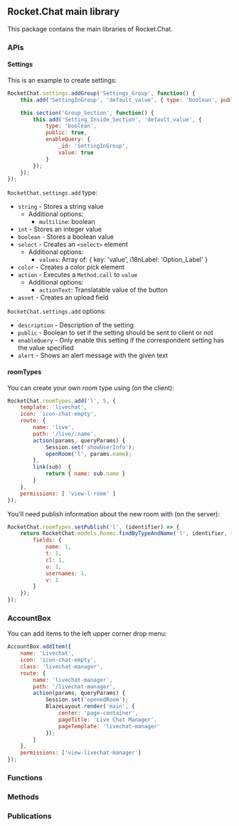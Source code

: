 ## Rocket.Chat main library

This package contains the main libraries of Rocket.Chat.

### APIs

#### Settings

This is an example to create settings:
```javascript
RocketChat.settings.addGroup('Settings_Group', function() {
    this.add('SettingInGroup', 'default_value', { type: 'boolean', public: true });

    this.section('Group_Section', function() {
        this.add('Setting_Inside_Section', 'default_value', {
            type: 'boolean', 
            public: true, 
            enableQuery: { 
                _id: 'SettingInGroup', 
                value: true 
            }
        });
    });
});
```

`RocketChat.settings.add` type:

* `string` - Stores a string value
    * Additional options:
        * `multiline`: boolean
* `int` - Stores an integer value
* `boolean` - Stores a boolean value
* `select` - Creates an `<select>` element
    * Additional options:
        * `values`: Array of: { key: 'value', i18nLabel: 'Option_Label' }
* `color` - Creates a color pick element
* `action` - Executes a `Method.call` to `value`
    * Additional options:
        * `actionText`: Translatable value of the button
* `asset` - Creates an upload field

`RocketChat.settings.add` options:

* `description` - Description of the setting
* `public` - Boolean to set if the setting should be sent to client or not
* `enableQuery` - Only enable this setting if the correspondent setting has the value specified
* `alert` - Shows an alert message with the given text

#### roomTypes

You can create your own room type using (on the client):

```javascript
RocketChat.roomTypes.add('l', 5, {
    template: 'livechat',
    icon: 'icon-chat-empty',
    route: {
        name: 'live',
        path: '/live/:name',
        action(params, queryParams) {
            Session.set('showUserInfo');
            openRoom('l', params.name);
        },
        link(sub)  {
            return { name: sub.name }
        }
    },
    permissions: [ 'view-l-room' ]
});
```

You'll need publish information about the new room with (on the server):

```javascript
RocketChat.roomTypes.setPublish('l', (identifier) => {
    return RocketChat.models.Rooms.findByTypeAndName('l', identifier, {
        fields: {
            name: 1,
            t: 1,
            cl: 1,
            u: 1,
            usernames: 1,
            v: 1
        }
    });
});
```

### AccountBox

You can add items to the left upper corner drop menu:
```javascript
AccountBox.addItem({
    name: 'Livechat',
    icon: 'icon-chat-empty',
    class: 'livechat-manager',
    route: {
        name: 'livechat-manager',
        path: '/livechat-manager',
        action(params, queryParams) {
            Session.set('openedRoom');
            BlazeLayout.render('main', {
                center: 'page-container',
                pageTitle: 'Live Chat Manager',
                pageTemplate: 'livechat-manager'
            });
        }
    },
    permissions: ['view-livechat-manager']
});
```

### Functions
### Methods
### Publications
